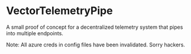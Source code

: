 # VectorTelemetryPipe

A small proof of concept for a decentralized telemetry system that pipes into multiple endpoints.

Note: All azure creds in config files have been invalidated. Sorry hackers.
